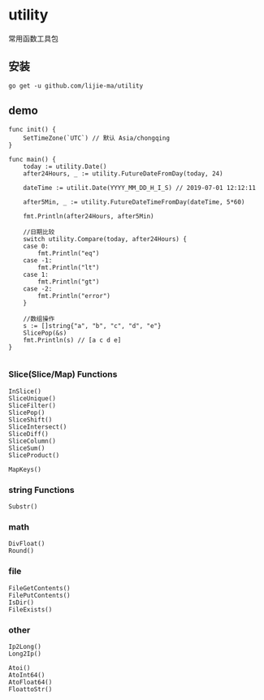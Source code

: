 # utility
常用函数工具包

## 安装
```
go get -u github.com/lijie-ma/utility
```

## demo

```golang
func init() {
	SetTimeZone(`UTC`) // 默认 Asia/chongqing
}

func main() {
	today := utility.Date()
	after24Hours, _ := utility.FutureDateFromDay(today, 24)

	dateTime := utilit.Date(YYYY_MM_DD_H_I_S) // 2019-07-01 12:12:11

	after5Min, _ := utility.FutureDateTimeFromDay(dateTime, 5*60)

	fmt.Println(after24Hours, after5Min)

	//日期比较
	switch utility.Compare(today, after24Hours) {
	case 0:
		fmt.Println("eq")
	case -1:
		fmt.Println("lt")
	case 1:
		fmt.Println("gt")
	case -2:
		fmt.Println("error")
	}

	//数组操作
	s := []string{"a", "b", "c", "d", "e"}
	SlicePop(&s)
	fmt.Println(s) // [a c d e]
}


```

### Slice(Slice/Map) Functions

```function
InSlice()
SliceUnique()
SliceFilter()
SlicePop()
SliceShift()
SliceIntersect()
SliceDiff()
SliceColumn()
SliceSum()
SliceProduct()

MapKeys()
```

### string Functions

```function
Substr()
```

### math
```cassandraql
DivFloat()
Round()
```

### file
```cassandraql
FileGetContents()
FilePutContents()
IsDir()
FileExists()

```

### other

```cassandraql
Ip2Long()
Long2Ip()

Atoi()
AtoInt64()
AtoFloat64()
FloattoStr()
```
